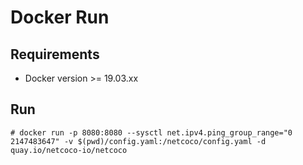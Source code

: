 # Docker Run

## Requirements
* Docker version >= 19.03.xx

## Run
```console
# docker run -p 8080:8080 --sysctl net.ipv4.ping_group_range="0 2147483647" -v $(pwd)/config.yaml:/netcoco/config.yaml -d quay.io/netcoco-io/netcoco
```
